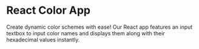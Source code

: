 # React Color App
Create dynamic color schemes with ease! Our React app features an input textbox to input color names and displays them along with their hexadecimal values instantly.
